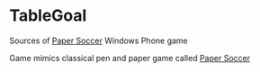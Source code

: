 # TableGoal

Sources of [Paper Soccer](https://www.microsoft.com/en-us/p/paper-soccer/9wzdncrfhxzm?activetab=pivot:overviewtab) Windows Phone game

Game mimics classical pen and paper game called [Paper Soccer](https://en.wikipedia.org/wiki/Paper_soccer)
